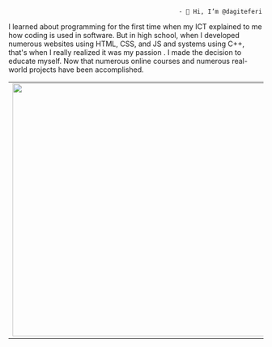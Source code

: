                                                    - 👋 Hi, I’m @dagiteferi


I learned about programming for the first time when my ICT explained to me how coding is used in software. But in high school, when I developed numerous websites using HTML, CSS, and JS and systems using C++, that's when I really realized it was my passion . I made the decision to educate myself. Now that numerous online courses and numerous real-world projects have been accomplished.

<table>
  <tr>
    <td><img src="https://codevidhya.com/wp-content/themes/divi-child/course_images/yfour/pg4_seclast_img.jpg" width="500" height="500">
    <td>
      <ul>
        <li>👀 I’m interested in web development and programming</li>
        <li>🌱 I’m currently learning Computer Science</li>
        <li>💞️ I’m looking to collaborate on ...</li>
        <li>📫 How to reach me ...dagiteferi2011@gmail.com</li>
      </ul>
    </td>
  </tr>
</table>







<!---
dagiteferi/dagiteferi is a ✨ special ✨ repository because its `README.md` (this file) appears on your GitHub profile.
You can click the Preview link to take a look at your changes.
--->
